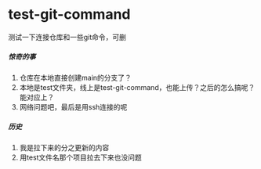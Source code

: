 # test-git-command
测试一下连接仓库和一些git命令，可删


##### 惊奇的事
1. 仓库在本地直接创建main的分支了？
2. 本地是test文件夹，线上是test-git-command，也能上传？之后的怎么搞呢？能对应上？
3. 网络问题吧，最后是用ssh连接的呢


##### 历史
1. 我是拉下来的分之更新的内容
2. 用test文件名那个项目拉去下来也没问题
